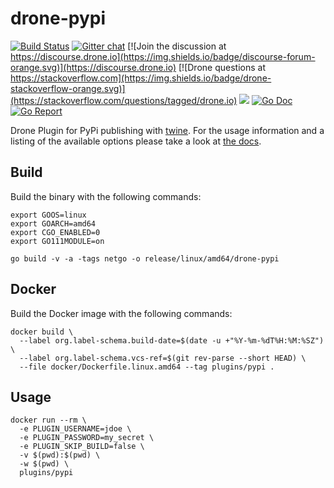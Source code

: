 # drone-pypi

[![Build Status](http://cloud.drone.io/api/badges/drone-plugins/drone-pypi/status.svg)](http://cloud.drone.io/drone-plugins/drone-pypi)
[![Gitter chat](https://badges.gitter.im/drone/drone.png)](https://gitter.im/drone/drone)
[![Join the discussion at https://discourse.drone.io](https://img.shields.io/badge/discourse-forum-orange.svg)](https://discourse.drone.io)
[![Drone questions at https://stackoverflow.com](https://img.shields.io/badge/drone-stackoverflow-orange.svg)](https://stackoverflow.com/questions/tagged/drone.io)
[![](https://images.microbadger.com/badges/image/plugins/pypi.svg)](https://microbadger.com/images/plugins/pypi "Get your own image badge on microbadger.com")
[![Go Doc](https://godoc.org/github.com/drone-plugins/drone-pypi?status.svg)](http://godoc.org/github.com/drone-plugins/drone-pypi)
[![Go Report](https://goreportcard.com/badge/github.com/drone-plugins/drone-pypi)](https://goreportcard.com/report/github.com/drone-plugins/drone-pypi)

Drone Plugin for PyPi publishing with [twine](https://pypi.org/project/twine/). For the usage information and a listing of the available options please take a look at [the docs](http://plugins.drone.io/plugins/pypi/).

## Build

Build the binary with the following commands:

```Shell
export GOOS=linux
export GOARCH=amd64
export CGO_ENABLED=0
export GO111MODULE=on

go build -v -a -tags netgo -o release/linux/amd64/drone-pypi
```

## Docker

Build the Docker image with the following commands:

```Shell
docker build \
  --label org.label-schema.build-date=$(date -u +"%Y-%m-%dT%H:%M:%SZ") \
  --label org.label-schema.vcs-ref=$(git rev-parse --short HEAD) \
  --file docker/Dockerfile.linux.amd64 --tag plugins/pypi .
```

## Usage

```Shell
docker run --rm \
  -e PLUGIN_USERNAME=jdoe \
  -e PLUGIN_PASSWORD=my_secret \
  -e PLUGIN_SKIP_BUILD=false \
  -v $(pwd):$(pwd) \
  -w $(pwd) \
  plugins/pypi
```
